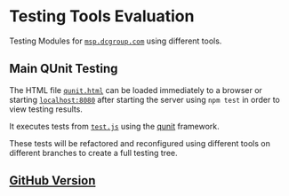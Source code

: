 # Testing Tools Evaluation
Testing Modules for [`msp.dcgroup.com`](https//msp.dcgroudp.com) using different tools.

## Main QUnit Testing
The HTML file [`qunit.html`](qunit.html) can be loaded immediately to a browser or starting [`localhost:8080`](http://localhost:8080/qunit.html) after starting the server using `npm test` in order to view testing results. 

It executes tests from [`test.js`](test/test.js) using the [qunit](qunitjs.com) framework.

These tests will be refactored and reconfigured using different tools on different branches to create a full testing tree.

## [GitHub Version](https://github.com/mwa28/DataConsult-Testing)